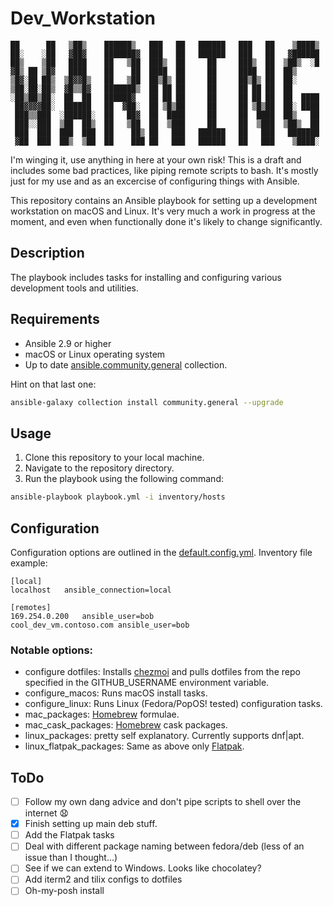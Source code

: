# Dev_Workstation

```                                                 
██      ██   ▒██▒    ██████▒   ███   ██   ██████   ███   ██    ▒████▒
██░    ░██   ▓██▓    ███████▓  ███   ██   ██████   ███   ██   ▓██████
██▒    ▒██   ████    ██   ▒██  ███▒  ██     ██     ███▒  ██  ▒██▒  ░█
▓█▒ ██ ▒█▓   ████    ██    ██  ████  ██     ██     ████  ██  ██▒
▒█▓░██ ██▒  ▒█▓▓█▒   ██   ▒██  ██▒█▒ ██     ██     ██▒█▒ ██  ██░
▒██░██░██▒  ▓█▒▒█▓   ███████▒  ██ ██ ██     ██     ██ ██ ██  ██
░██▒██▒██░  ██  ██   ██████▓   ██ ██ ██     ██     ██ ██ ██  ██  ████
 ██▓▓▓▓██░  ██████   ██  ▓██░  ██ ▒█▒██     ██     ██ ▒█▒██  ██░ ████
 ███▒▒███  ░██████░  ██   ██▓  ██  ████     ██     ██  ████  ██▒   ██
 ███░░███  ▒██  ██▒  ██   ▒██  ██  ▒███     ██     ██  ▒███  ▒██▒  ██
 ███  ███  ███  ███  ██    ██▒ ██   ███   ██████   ██   ███   ███████
 ▓██  ███  ██▒  ▒██  ██    ███ ██   ███   ██████   ██   ███    ▒████░

 ```

I'm winging it, use anything in here at your own risk! This is a draft and includes some bad practices, like piping remote scripts to bash. It's mostly just for my use and as an excercise of configuring things with Ansible. 

This repository contains an Ansible playbook for setting up a development workstation on macOS and Linux. It's very much a work in progress at the moment, and even when functionally done it's likely to change significantly.

## Description

The playbook includes tasks for installing and configuring various development tools and utilities. 

## Requirements

- Ansible 2.9 or higher
- macOS or Linux operating system
- Up to date [ansible.community.general](https://docs.ansible.com/ansible/latest/collections/community/general/index.html) collection.

Hint on that last one:

```bash
ansible-galaxy collection install community.general --upgrade
```

## Usage

1. Clone this repository to your local machine.
2. Navigate to the repository directory.
3. Run the playbook using the following command:

```bash
ansible-playbook playbook.yml -i inventory/hosts
```

## Configuration

Configuration options are outlined in the [default.config.yml](./default.config.yml). Inventory file example: 

```
[local]
localhost   ansible_connection=local

[remotes]
169.254.0.200   ansible_user=bob
cool_dev_vm.contoso.com ansible_user=bob
```

### Notable options:

- configure dotfiles: Installs [chezmoi](https://www.chezmoi.io/) and pulls dotfiles from the repo specified in the GITHUB_USERNAME environment variable.
- configure_macos: Runs macOS install tasks.
- configure_linux: Runs Linux (Fedora/PopOS! tested) configuration tasks.
- mac_packages: [Homebrew](https://brew.sh/) formulae.
- mac_cask_packages: [Homebrew](https://brew.sh/) cask packages.
- linux_packages: pretty self explanatory. Currently supports dnf|apt.
- linux_flatpak_packages: Same as above only [Flatpak](https://www.flatpak.org/).

## ToDo

- [ ] Follow my own dang advice and don't pipe scripts to shell over the internet 😧
- [x] Finish setting up main deb stuff.
- [ ] Add the Flatpak tasks
- [ ] Deal with different package naming between fedora/deb (less of an issue than I thought...)
- [ ] See if we can extend to Windows. Looks like chocolatey?
- [ ] Add iterm2 and tilix configs to dotfiles
- [ ] Oh-my-posh install 
